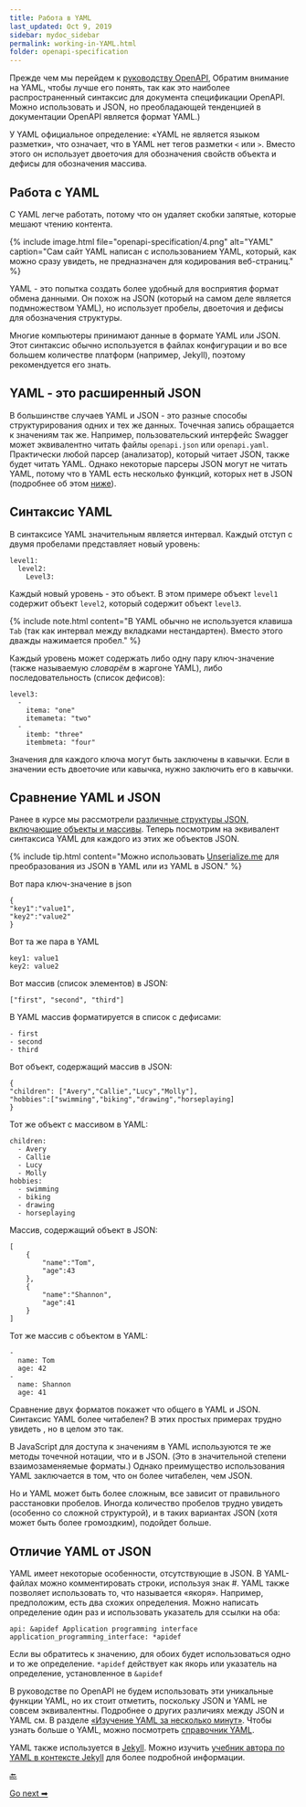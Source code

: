 ```yaml
---
title: Работа в YAML
last_updated: Oct 9, 2019
sidebar: mydoc_sidebar
permalink: working-in-YAML.html
folder: openapi-specification
---
```


Прежде чем мы перейдем к [руководству OpenAPI](openapi-tutorial-overview.html), Обратим внимание на YAML, чтобы лучше его понять, так как это наиболее распространенный синтаксис для документа спецификации OpenAPI. Можно использовать и JSON, но преобладающей тенденцией в документации OpenAPI является формат YAML.)

У YAML официальное определение: «YAML не является языком разметки», что означает, что в YAML нет тегов разметки `<` или `>`. Вместо этого он использует двоеточия для обозначения свойств объекта и дефисы для обозначения массива.

<a name="workWith"></a>
## Работа с YAML

С YAML легче работать, потому что он удаляет скобки запятые, которые мешают чтению контента.

{% include image.html file="openapi-specification/4.png" alt="YAML" caption="Сам сайт YAML написан с использованием YAML, который, как можно сразу увидеть, не предназначен для кодирования веб-страниц." %}

YAML - это попытка создать более удобный для восприятия формат обмена данными. Он похож на JSON (который на самом деле является подмножеством YAML), но использует пробелы, двоеточия и дефисы для обозначения структуры.

Многие компьютеры принимают данные в формате YAML или JSON. Этот синтаксис обычно используется в файлах конфигурации и во все большем количестве платформ (например, Jekyll), поэтому рекомендуется его знать.

<a name="superset"></a>
## YAML - это расширенный JSON

В большинстве случаев YAML и JSON - это разные способы структурирования одних и тех же данных. Точечная запись обращается к значениям так же. Например, пользовательский интерфейс Swagger может эквивалентно читать файлы `openapi.json` или `openapi.yaml`. Практически любой парсер (анализатор), который читает JSON, также будет читать YAML. Однако некоторые парсеры JSON могут не читать YAML, потому что в YAML есть несколько функций, которых нет в JSON (подробнее об этом [ниже](#feature)).

<a name="syntax"></a>
## Синтаксис YAML

В синтаксисе YAML значительным является интервал. Каждый отступ с двумя пробелами представляет новый уровень:

    level1:
      level2:
        Level3:

Каждый новый уровень - это объект. В этом примере объект `level1` содержит объект `level2`, который содержит объект `level3`.

{% include note.html content="В YAML обычно не используется клавиша `Tab` (так как интервал между вкладками нестандартен). Вместо этого дважды нажимается пробел." %}

Каждый уровень может содержать либо одну пару ключ-значение (также называемую *словарём* в жаргоне YAML), либо последовательность (список дефисов):

    level3:
      -
        itema: "one"
        itemameta: "two"
      -
        itemb: "three"
        itembmeta: "four"

Значения для каждого ключа могут быть заключены в кавычки. Если в значении есть двоеточие или кавычка, нужно заключить его в кавычки.

<a name="compare"></a>
## Сравнение YAML и JSON

Ранее в курсе мы рассмотрели [различные структуры JSON, включающие объекты и массивы](analyze-json-response.html). Теперь посмотрим на эквивалент синтаксиса YAML для каждого из этих же объектов JSON.

{% include tip.html content="Можно использовать [Unserialize.me](https://www.unserialize.me/) для преобразования из JSON в YAML или из YAML в JSON." %}

Вот пара ключ-значение в json

    {
    "key1":"value1",
    "key2":"value2"
    }

Вот та же пара в YAML

    key1: value1
    key2: value2

Вот массив (список элементов) в JSON:

    ["first", "second", "third"]

В YAML массив форматируется в список с дефисами:

    - first
    - second
    - third

Вот объект, содержащий массив в JSON:

    {
    "children": ["Avery","Callie","Lucy","Molly"],
    "hobbies":["swimming","biking","drawing","horseplaying]
    }

Тот же объект с массивом в YAML:

    children:
      - Avery
      - Callie
      - Lucy
      - Molly
    hobbies:
      - swimming
      - biking
      - drawing
      - horseplaying

Массив, содержащий объект в JSON:

    [  
        {  
            "name":"Tom",
            "age":43
        },
        {  
            "name":"Shannon",
            "age":41
        }
    ]

Тот же массив с объектом в YAML:

    -
      name: Tom
      age: 42
    -
      name: Shannon
      age: 41

Сравнение двух форматов покажет что общего в YAML и JSON. Синтаксис YAML более читабелен? В этих простых примерах трудно увидеть , но в целом это так.

В JavaScript для доступа к значениям в YAML используются те же методы точечной нотации, что и в JSON. (Это в значительной степени взаимозаменяемые форматы.) Однако преимущество использования YAML заключается в том, что он более читабелен, чем JSON.

Но и YAML может быть более сложным, все зависит от правильного расстановки пробелов. Иногда количество пробелов трудно увидеть (особенно со сложной структурой), и в таких вариантах JSON (хотя может быть более громоздким), подойдет больше.

<a name="feature"></a>
## Отличие YAML от JSON

YAML имеет некоторые особенности, отсутствующие в JSON. В YAML-файлах можно комментировать строки, используя знак #. YAML также позволяет использовать то, что называется «якоря». Например, предположим, есть два схожих определения. Можно написать определение один раз и использовать указатель для ссылки на оба:

```
api: &apidef Application programming interface
application_programming_interface: *apidef
```

Если вы обратитесь к значению, для обоих будет использоваться одно и то же определение. `*apidef` действует как якорь или указатель на определение, установленное в `&apidef`

В руководстве по OpenAPI не будем использовать эти уникальные функции YAML, но их стоит отметить, поскольку JSON и YAML не совсем эквивалентны. Подробнее о других различиях между JSON и YAML см. В разделе [«Изучение YAML за несколько минут»](http://learnxinyminutes.com/docs/yaml/). Чтобы узнать больше о YAML, можно посмотреть [справочник YAML](https://rhnh.net/2011/01/31/yaml-tutorial/).

YAML также используется в [Jekyll](Jekyll-and-cloudCannon.html). Можно изучить [учебник автора по YAML в контексте Jekyll](https://idratherbewriting.com/documentation-theme-jekyll/mydoc_yaml_tutorial) для более подробной информации.


[🔙](introduction-openapi-and-swagger.html)

[Go next ➡](openapi-tutorial-overview.html)
